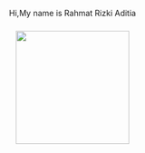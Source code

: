 <p align="center">Hi,My name is Rahmat Rizki Aditia</p>

###

<div align="center">
  <img height="200" src="https://images.app.goo.gl/6Gxy2kMqQzx1nkjC8"  />
</div>

###
